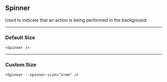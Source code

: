 <script lang="ts">
import DocsExample from '$lib/components/utils/DocsExample.svelte'
import Spinner from '$lib/components/Spinner.svelte'
</script>

## Spinner

Used to indicate that an action is being performed in the background.

---

### Default Size

<DocsExample>
  <Spinner />
</DocsExample>

```svelte
<Spinner />
```

---

### Custom Size

<DocsExample>
  <Spinner --spinner-size="1rem" />
</DocsExample>

```svelte
<Spinner --spinner-size="1rem" />
```

